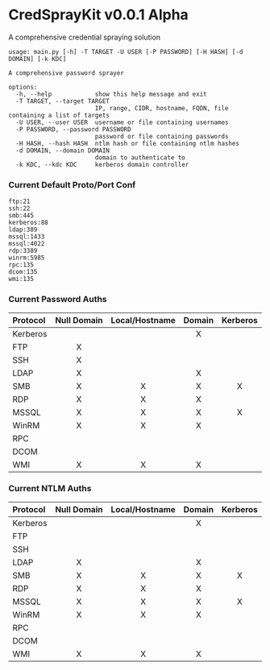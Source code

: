 # CredSprayKit v0.0.1 Alpha
A comprehensive credential spraying solution

```
usage: main.py [-h] -T TARGET -U USER [-P PASSWORD] [-H HASH] [-d DOMAIN] [-k KDC]

A comprehensive password sprayer

options:
  -h, --help            show this help message and exit
  -T TARGET, --target TARGET
                        IP, range, CIDR, hostname, FQDN, file containing a list of targets
  -U USER, --user USER  username or file containing usernames
  -P PASSWORD, --password PASSWORD
                        password or file containing passwords
  -H HASH, --hash HASH  ntlm hash or file containing ntlm hashes
  -d DOMAIN, --domain DOMAIN
                        domain to authenticate to
  -k KDC, --kdc KDC     kerberos domain controller
```

### Current Default Proto/Port Conf
```
ftp:21
ssh:22
smb:445
kerberos:88
ldap:389
mssql:1433
mssql:4022
rdp:3389
winrm:5985
rpc:135
dcom:135
wmi:135
```

### Current Password Auths
| Protocol | Null Domain | Local/Hostname | Domain | Kerberos |
|:---------|:-----------:|:--------------:|:------:|:--------:|
| Kerberos |             |                |      X |          |
| FTP      |           X |                |        |          |
| SSH      |           X |                |        |          |
| LDAP     |           X |                |      X |          |
| SMB      |           X |              X |      X |        X |
| RDP      |           X |              X |      X |          |
| MSSQL    |           X |              X |      X |        X |
| WinRM    |           X |              X |      X |          |
| RPC      |             |                |        |          |
| DCOM     |             |                |        |          |
| WMI      |           X |              X |      X |          |

### Current NTLM Auths
| Protocol | Null Domain | Local/Hostname | Domain | Kerberos |
|:---------|:-----------:|:--------------:|:------:|:--------:|
| Kerberos |             |                |      X |          |
| FTP      |             |                |        |          |
| SSH      |             |                |        |          |
| LDAP     |           X |                |      X |          |
| SMB      |           X |              X |      X |        X |
| RDP      |           X |              X |      X |          |
| MSSQL    |           X |              X |      X |        X |
| WinRM    |           X |              X |      X |          |
| RPC      |             |                |        |          |
| DCOM     |             |                |        |          |
| WMI      |           X |              X |      X |          |